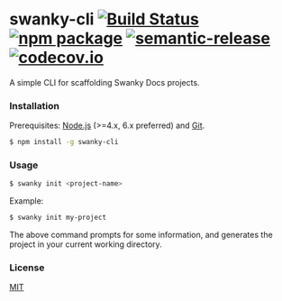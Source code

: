 # swanky-cli [![Build Status](https://travis-ci.org/swanky-docs/swanky-cli.svg?branch=master)](https://travis-ci.org/swanky-docs/swanky-cli) [![npm package](https://img.shields.io/npm/v/swanky-cli.svg)](https://www.npmjs.com/package/swanky-cli) [![semantic-release](https://img.shields.io/badge/%20%20%F0%9F%93%A6%F0%9F%9A%80-semantic--release-e10079.svg)](https://github.com/semantic-release/semantic-release) [![codecov.io](https://codecov.io/github/swanky-docs/swanky-cli/coverage.svg?branch=master)](https://codecov.io/github/swanky-docs/swanky-cli?branch=master)


A simple CLI for scaffolding Swanky Docs projects.

### Installation

Prerequisites: [Node.js](https://nodejs.org/en/) (>=4.x, 6.x preferred) and [Git](https://git-scm.com/).

``` bash
$ npm install -g swanky-cli
```

### Usage

``` bash
$ swanky init <project-name>
```

Example:

``` bash
$ swanky init my-project
```

The above command prompts for some information, and generates the project in your current working directory.


### License

[MIT](http://opensource.org/licenses/MIT)